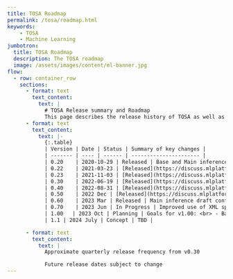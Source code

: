 ```yaml
---
title: TOSA Roadmap
permalink: /tosa/roadmap.html
keywords:
    - TOSA
    - Machine Learning
jumbotron:
  title: TOSA Roadmap
  description: The TOSA roadmap
  image: /assets/images/content/ml-banner.jpg
flow:
  - row: container_row
    sections:
      - format: text
        text_content:
          text: |
            # TOSA Release summary and Roadmap
            This page describes the release history of TOSA as well as the current roadmap.
      - format: text
        text_content:
          text: |-
            {:.table}
            | Version | Date | Status | Summary of key changes |
            | ------- | ---- | ------ | ---------------------- |
            | 0.20    | 2020-10-29 | Released | Base and Main inference specification initial draft |
            | 0.22    | 2021-03-23 | [Released](https://discuss.mlplatform.org/t/tosa-specification-0-22-0-released/63) | Base inference specification improvements |
            | 0.23    | 2021-11-03 | [Released](https://discuss.mlplatform.org/t/tosa-specification-v0-23-0-released/98) | Base inference reference model released |
            | 0.30    | 2022-06-19 | [Released](https://discuss.mlplatform.org/t/tosa-v0-30-0-released/134) | Base inference profile conformance tests released <br> Main inference floating point precisions added |
            | 0.40    | 2022-08-31 | [Released](https://discuss.mlplatform.org/t/announcing-tosa-v0-40-0/146) | Move to machine readable xml specification for parameters <br> The arguments and data type sections are auto-generated |
            | 0.50    | 2022 Dec | [Released](https://discuss.mlplatform.org/t/announcing-tosa-v0-50-0/161) | Addition of level specification (parameter ranges) |
            | 0.60    | 2023 Mar | Released | Main inference draft conformance specification |
            | 0.70    | 2023 Jun | In Progress | Improved use of XML specification version, refine precision requirements |
            | 1.00   | 2023 Oct | Planning | Goals for v1.00: <br> - Base and Main inference profiles forward compatible for this release <br> - Base and Main inference reference model and conformance tests complete <br> - (Main training profile is expected still to be work in progress) |
            | 1.1 | 2024 July | Concept | TBD |

      - format: text
        text_content:
          text: |
            Approximate quarterly release frequency from v0.30

            Future release dates subject to change
---
```


